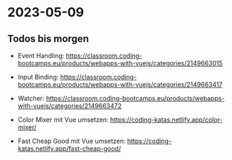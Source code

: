 # 2023-05-09

## Todos bis morgen

- Event Handling: https://classroom.coding-bootcamps.eu/products/webapps-with-vuejs/categories/2149663015
- Input Binding: https://classroom.coding-bootcamps.eu/products/webapps-with-vuejs/categories/2149663417
- Watcher: https://classroom.coding-bootcamps.eu/products/webapps-with-vuejs/categories/2149663472

- Color Mixer mit Vue umsetzen: https://coding-katas.netlify.app/color-mixer/
- Fast Cheap Good mit Vue umsetzen: https://coding-katas.netlify.app/fast-cheap-good/
